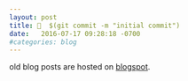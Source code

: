 ```yaml
---
layout: post
title: 🤖  $(git commit -m "initial commit")
date:   2016-07-17 09:28:18 -0700
#categories: blog
---
```


old blog posts are hosted on [blogspot][blogspot].

[blogspot]: https://zachwalton.blogspot.com
